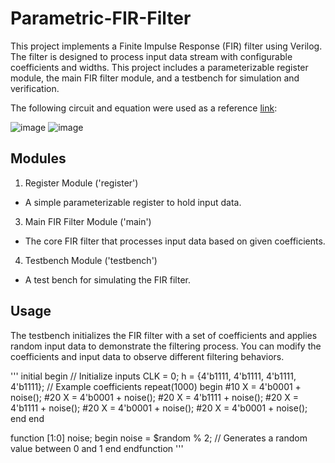 # Parametric-FIR-Filter
This project implements a Finite Impulse Response (FIR) filter using Verilog. The filter is designed to process input data stream with configurable coefficients and widths. This project includes a parameterizable register module, the main FIR filter module, and a testbench for simulation and verification.

The following circuit and equation were used as a reference [link](http://www.ee.ic.ac.uk/pcheung/teaching/ee3_dsd/fir.pdf):

![image](https://github.com/user-attachments/assets/9890c76e-7446-4490-87e2-55757111b9b0)
![image](https://github.com/user-attachments/assets/a476d999-b31b-4409-bf3c-4cbf33b34afd)

## Modules
1. Register Module ('register')
- A simple parameterizable register to hold input data.
3. Main FIR Filter Module ('main')
- The core FIR filter that processes input data based on given coefficients.
4. Testbench Module ('testbench')
- A test bench for simulating the FIR filter.

## Usage
The testbench initializes the FIR filter with a set of coefficients and applies random input data to demonstrate the filtering process. You can modify the coefficients and input data to observe different filtering behaviors.

'''
initial begin
    // Initialize inputs
    CLK = 0;
    h = {4'b1111, 4'b1111, 4'b1111, 4'b1111};  // Example coefficients
    repeat(1000) begin
        #10 X = 4'b0001 + noise();
        #20 X = 4'b0001 + noise();
        #20 X = 4'b1111 + noise();
        #20 X = 4'b1111 + noise();
        #20 X = 4'b0001 + noise();
        #20 X = 4'b0001 + noise();
    end
end

function [1:0] noise;
    begin
        noise = $random % 2;  // Generates a random value between 0 and 1
    end
endfunction
'''
